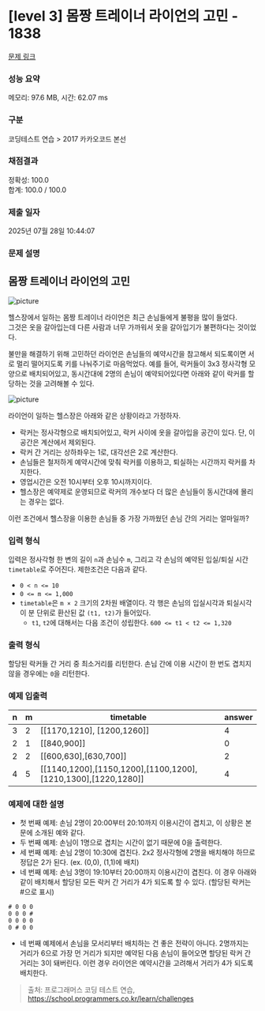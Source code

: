 # [level 3] 몸짱 트레이너 라이언의 고민 - 1838 

[문제 링크](https://school.programmers.co.kr/learn/courses/30/lessons/1838) 

### 성능 요약

메모리: 97.6 MB, 시간: 62.07 ms

### 구분

코딩테스트 연습 > 2017 카카오코드 본선

### 채점결과

정확성: 100.0<br/>합계: 100.0 / 100.0

### 제출 일자

2025년 07월 28일 10:44:07

### 문제 설명

<h2>몸짱 트레이너 라이언의 고민</h2>

<p><img src="https://t1.kakaocdn.net/codefestival/ryan1.png" title="" alt="picture"></p>

<p>헬스장에서 일하는 몸짱 트레이너 라이언은 최근 손님들에게 불평을 많이 들었다.<br>
그것은 옷을 갈아입는데 다른 사람과 너무 가까워서 옷을 갈아입기가 불편하다는 것이었다.</p>

<p>불만을 해결하기 위해 고민하던 라이언은 손님들의 예약시간을 참고해서 되도록이면 서로 멀리 떨어지도록 키를 나눠주기로 마음먹었다. 예를 들어, 락커들이 3x3 정사각형 모양으로 배치되어있고, 동시간대에 2명의 손님이 예약되어있다면 아래와 같이 락커를 할당하는 것을 고려해볼 수 있다.</p>

<p><img src="https://t1.kakaocdn.net/codefestival/ryan2.png" title="" alt="picture"></p>

<p>라이언이 일하는 헬스장은 아래와 같은 상황이라고 가정하자.</p>

<ul>
<li>락커는 정사각형으로 배치되어있고, 락커 사이에 옷을 갈아입을 공간이 있다. 단, 이 공간은 계산에서 제외된다.</li>
<li>락커 간 거리는 상하좌우는 1로, 대각선은 2로 계산한다.</li>
<li>손님들은 철저하게 예약시간에 맞춰 락커를 이용하고, 퇴실하는 시간까지 락커를 차지한다.</li>
<li>영업시간은 오전 10시부터 오후 10시까지이다.</li>
<li>헬스장은 예약제로 운영되므로 락커의 개수보다 더 많은 손님들이 동시간대에 몰리는 경우는 없다.</li>
</ul>

<p>이런 조건에서 헬스장을 이용한 손님들 중 가장 가까웠던 손님 간의 거리는 얼마일까?</p>

<h3>입력 형식</h3>

<p>입력은 정사각형 한 변의 길이 <code>n</code>과 손님수 <code>m</code>, 그리고 각 손님의 예약된 입실/퇴실 시간 <code>timetable</code>로 주어진다. 제한조건은 다음과 같다.</p>

<ul>
<li><code>0 &lt; n &lt;= 10</code></li>
<li><code>0 &lt;= m &lt;= 1,000</code></li>
<li><code>timetable</code>은 <code>m × 2</code> 크기의 2차원 배열이다. 각 행은 손님의 입실시각과 퇴실시각이 분 단위로 환산된 값 <code>(t1, t2)</code>가 들어있다.

<ul>
<li><code>t1</code>, <code>t2</code>에 대해서는 다음 조건이 성립한다. <code>600 &lt;= t1 &lt; t2 &lt;= 1,320</code></li>
</ul></li>
</ul>

<h3>출력 형식</h3>

<p>할당된 락커들 간 거리 중 최소거리를 리턴한다. 손님 간에 이용 시간이 한 번도 겹치지 않을 경우에는 <code>0</code>을 리턴한다.</p>

<h3>예제 입출력</h3>
<table class="table">
        <thead><tr>
<th>n</th>
<th>m</th>
<th>timetable</th>
<th>answer</th>
</tr>
</thead>
        <tbody><tr>
<td>3</td>
<td>2</td>
<td>[[1170,1210], [1200,1260]]</td>
<td>4</td>
</tr>
<tr>
<td>2</td>
<td>1</td>
<td>[[840,900]]</td>
<td>0</td>
</tr>
<tr>
<td>2</td>
<td>2</td>
<td>[[600,630],[630,700]]</td>
<td>2</td>
</tr>
<tr>
<td>4</td>
<td>5</td>
<td>[[1140,1200],[1150,1200],[1100,1200],[1210,1300],[1220,1280]]</td>
<td>4</td>
</tr>
</tbody>
      </table>
<h3>예제에 대한 설명</h3>

<ul>
<li>첫 번째 예제: 손님 2명이 20:00부터 20:10까지 이용시간이 겹치고, 이 상황은 본문에 소개된 예와 같다.</li>
<li>두 번째 예제: 손님이 1명으로 겹치는 시간이 없기 때문에 0을 출력한다.</li>
<li>세 번째 예제: 손님 2명이 10:30에 겹친다. 2x2 정사각형에 2명을 배치해야 하므로 정답은 2가 된다. (ex. (0,0), (1,1)에 배치)</li>
<li>네 번째 예제: 손님 3명이 19:10부터 20:00까지 이용시간이 겹친다. 이 경우 아래와 같이 배치해서 할당된 모든 락커 간 거리가 4가 되도록 할 수 있다. (할당된 락커는 #으로 표시)</li>
</ul>
<div class="highlight"><pre class="codehilite"><code># 0 0 0
0 0 0 #
0 0 0 0
0 # 0 0 
</code></pre></div>
<ul>
<li>네 번째 예제에서 손님을 모서리부터 배치하는 건 좋은 전략이 아니다. 2명까지는 거리가 6으로 가장 먼 거리가 되지만 예약된 다음 손님이 들어오면 할당된 락커 간 거리는 3이 돼버린다. 이런 경우 라이언은 예약시간을 고려해서 거리가 4가 되도록 배치한다.</li>
</ul>


> 출처: 프로그래머스 코딩 테스트 연습, https://school.programmers.co.kr/learn/challenges